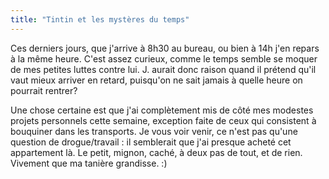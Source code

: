 ```yaml
---
title: "Tintin et les mystères du temps"
---
```


Ces derniers jours, que j'arrive à 8h30 au bureau, ou bien à 14h j'en repars à
la même heure. C'est assez curieux, comme le temps semble se moquer de mes
petites luttes contre lui. J. aurait donc raison quand il prétend qu'il vaut
mieux arriver en retard, puisqu'on ne sait jamais à quelle heure on pourrait
rentrer?

Une chose certaine est que j'ai complètement mis de côté mes modestes projets
personnels cette semaine, exception faite de ceux qui consistent à bouquiner
dans les transports. Je vous voir venir, ce n'est pas qu'une question de
drogue/travail : il semblerait que j'ai presque acheté cet appartement là. Le
petit, mignon, caché, à deux pas de tout, et de rien. Vivement que ma tanière
grandisse. :)

